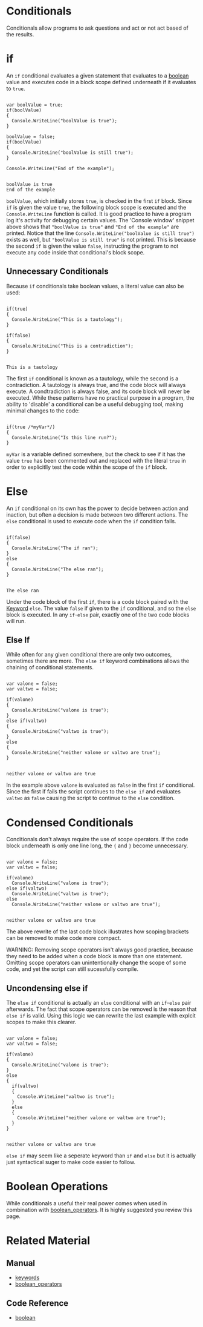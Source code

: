 # Conditionals

Conditionals allow programs to ask questions and act or not act based of the results.

# if
An `if` conditional evaluates a given statement that evaluates to a [boolean](https://github.com/PlasmaEngine/PlasmaDocs/tree/master/docs/C%2B%2B/code_reference/lightning_base_types/boolean.markdown) value and executes code in a block scope defined underneath if it evaluates to `true`.

<pre><code class="language-csharp" name="if Conditional">
var boolValue = true;
if(boolValue)
{
  Console.WriteLine("boolValue is true");
}

boolValue = false;
if(boolValue)
{
  Console.WriteLine("boolValue is still true");
}

Console.WriteLine("End of the example");
</code></pre>
<pre><code name="Console window">
boolValue is true
End of the example
</code></pre>

`boolValue`, which initially stores `true`, is checked in the first `if` block.  Since `if` is given the value `true`, the following block scope is executed and the `Console.WriteLine` function is called.  It is good practice to have a program log it's activity for debugging certain values. The 'Console window' snippet above shows that `"boolValue is true"` and `"End of the example"` are printed.  Notice that the line `Console.WriteLine("boolValue is still true")` exists as well, but `"boolValue is still true"` is not printed.  This is because the second `if` is given the value `false`, instructing the program to not execute any code inside that conditional's block scope.

## Unnecessary Conditionals
Because `if` conditionals take boolean values, a literal value can also be used:

<pre><code class="language-csharp" name="Tautology and Contradiction">
if(true)
{
  Console.WriteLine("This is a tautology");
}

if(false)
{
  Console.WriteLine("This is a contradiction");
}
</code></pre>
<pre><code name="Console window">
This is a tautology
</code></pre>

The first `if` conditional is known as a tautology, while the second is a contradiction.  A tautology is always true, and the code block will always execute.  A condtradiction is always false, and its code block will never be executed.  While these patterns have no practical purpose in a program, the ability to 'disable' a conditional can be a useful debugging tool, making minimal changes to the code:

<pre><code class="language-csharp" name="Disabling an if conditional with a tautology">
if(true /*myVar*/)
{
  Console.WriteLine("Is this line run?");
}
</code></pre>

`myVar` is a variable defined somewhere, but the check to see if it has the value `true` has been commented out and replaced with the literal `true` in order to explicitlly test the code within the scope of the `if` block.

# Else
An `if` conditional on its own has the power to decide between action and inaction, but often a decision is made between two different actions. The `else` conditional is used to execute code when the `if` condition fails.

<pre><code class="language-csharp" name="else Conditional">
if(false)
{
  Console.WriteLine("The if ran");
}
else
{
  Console.WriteLine("The else ran");
}
</code></pre>
<pre><code name="Console window">
The else ran
</code></pre>

Under the code block of the first `if`, there is a code block paired with the [Keyword](https://plasmaengine.github.io/PlasmaDocs/Plasma1/Editor/Lightning/keywords.markdown) `else`.  The value `false` if given to the `if` conditional, and so the `else` block is executed. In any `if`-`else` pair, exactly one of the two code blocks will run.

## Else If
While often for any given conditional there are only two outcomes, sometimes there are more. The `else if` keyword combinations allows the chaining of conditional statements.

<pre><code class="language-csharp" name="else if Conditional">
var valone = false;
var valtwo = false;

if(valone)
{
  Console.WriteLine("valone is true");
}
else if(valtwo)
{
  Console.WriteLine("valtwo is true");
}
else
{
  Console.WriteLine("neither valone or valtwo are true");
}
</code></pre>
<pre><code name="Console window">
neither valone or valtwo are true
</code></pre>

In the example above `valone` is evaluated as `false` in the first `if` conditional. Since the first if fails the script continues to the `else if` and evaluates `valtwo` as `false` causing the script to continue to the `else` condition.

# Condensed Conditionals

Conditionals don't always require the use of scope operators. If the code block underneath is only one line long, the `{` and `}` become unnecessary.

<pre><code class="language-csharp" name="else if Conditional">
var valone = false;
var valtwo = false;

if(valone)
  Console.WriteLine("valone is true");
else if(valtwo)
  Console.WriteLine("valtwo is true");
else
  Console.WriteLine("neither valone or valtwo are true");
</code></pre>
<pre><code name="Console window">
neither valone or valtwo are true
</code></pre>

The above rewrite of the last code block illustrates how scoping brackets can be removed to make code more compact.

WARNING: Removing scope operators isn't always good practice, because they need to be added when a code block is more than one statement. Omitting scope operators can unintentionally change the scope of some code, and yet the script can still sucessfully compile.

##  Uncondensing else if
The `else if` conditional is actually an `else` conditional with an `if`-`else` pair afterwards. The fact that scope operators can be removed is the reason that `else if` is valid. Using this logic we can rewrite the last example with explcit scopes to make this clearer.

<pre><code class="language-csharp" name="else if Conditional">
var valone = false;
var valtwo = false;

if(valone)
{
  Console.WriteLine("valone is true");
}
else
{
  if(valtwo)
  {
    Console.WriteLine("valtwo is true");
  }
  else
  {
    Console.WriteLine("neither valone or valtwo are true");
  }
}
</code></pre>
<pre><code name="Console window">
neither valone or valtwo are true
</code></pre>

`else if` may seem like a seperate keyword than `if` and `else` but it is actually just syntactical suger to make code easier to follow.

# Boolean Operations
While conditionals a useful their real power comes when used in combination with [boolean_operators](https://plasmaengine.github.io/PlasmaDocs/Plasma1/Editor/Lightning/boolean_operators.markdown). It is highly suggested you review this page.

# Related Material
## Manual
- [keywords](https://plasmaengine.github.io/PlasmaDocs/Plasma1/Editor/Lightning/keywords.markdown)
- [boolean_operators](https://plasmaengine.github.io/PlasmaDocs/Plasma1/Editor/Lightning/boolean_operators.markdown)

## Code Reference
- [boolean](https://github.com/PlasmaEngine/PlasmaDocs/tree/master/docs/C%2B%2B/code_reference/lightning_base_types/boolean.markdown) 
